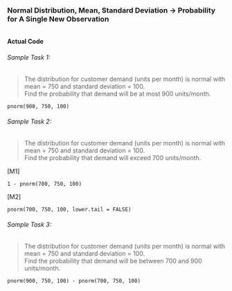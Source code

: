 ### Normal Distribution, Mean, Standard Deviation &#8594; Probability for A Single New Observation


</br>**Actual Code**
###### Sample Task 1:
>The distribution for customer demand (units per month) is normal with mean = 750 and standard deviation = 100.</br>Find the probability that demand will be at most 900 units/month.
```
pnorm(900, 750, 100)
```
###### Sample Task 2:
>The distribution for customer demand (units per month) is normal with mean = 750 and standard deviation = 100.</br>Find the probability that demand will exceed 700 units/month.

\[M1\]
```
1 - pnorm(700, 750, 100)
```
\[M2\]
```
pnorm(700, 750, 100, lower.tail = FALSE)
```
###### Sample Task 3:
>The distribution for customer demand (units per month) is normal with mean = 750 and standard deviation = 100.</br>Find the probability that demand will be between 700 and 900 units/month.
```
pnorm(900, 750, 100) - pnorm(700, 750, 100)
```
